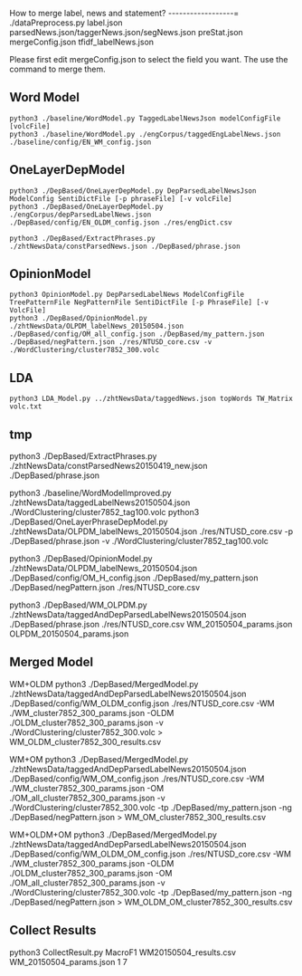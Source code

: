 
How to merge label, news and statement?
------------------=
     ./dataPreprocess.py label.json parsedNews.json/taggerNews.json/segNews.json preStat.json mergeConfig.json tfidf_labelNews.json

Please first edit mergeConfig.json to select the field you want. The use the command to merge them.



Word Model
------------------
    python3 ./baseline/WordModel.py TaggedLabelNewsJson modelConfigFile [volcFile]
    python3 ./baseline/WordModel.py ./engCorpus/taggedEngLabelNews.json ./baseline/config/EN_WM_config.json

OneLayerDepModel
------------------
    python3 ./DepBased/OneLayerDepModel.py DepParsedLabelNewsJson ModelConfig SentiDictFile [-p phraseFile] [-v volcFile]
    python3 ./DepBased/OneLayerDepModel.py ./engCorpus/depParsedLabelNews.json ./DepBased/config/EN_OLDM_config.json ./res/engDict.csv

    python3 ./DepBased/ExtractPhrases.py ./zhtNewsData/constParsedNews.json ./DepBased/phrase.json
    

OpinionModel
------------------
    python3 OpinionModel.py DepParsedLabelNews ModelConfigFile TreePatternFile NegPatternFile SentiDictFile [-p PhraseFile] [-v VolcFile]
    python3 ./DepBased/OpinionModel.py ./zhtNewsData/OLPDM_labelNews_20150504.json ./DepBased/config/OM_all_config.json ./DepBased/my_pattern.json ./DepBased/negPattern.json ./res/NTUSD_core.csv -v ./WordClustering/cluster7852_300.volc


LDA
------------------
    python3 LDA_Model.py ../zhtNewsData/taggedNews.json topWords TW_Matrix volc.txt


tmp
------------------
python3 ./DepBased/ExtractPhrases.py ./zhtNewsData/constParsedNews20150419_new.json ./DepBased/phrase.json

python3 ./baseline/WordModelImproved.py ./zhtNewsData/taggedLabelNews20150504.json ./WordClustering/cluster7852_tag100.volc
 python3 ./DepBased/OneLayerPhraseDepModel.py ./zhtNewsData/OLPDM_labelNews_20150504.json ./res/NTUSD_core.csv -p ./DepBased/phrase.json -v ./WordClustering/cluster7852_tag100.volc

python3 ./DepBased/OpinionModel.py ./zhtNewsData/OLPDM_labelNews_20150504.json ./DepBased/config/OM_H_config.json ./DepBased/my_pattern.json ./DepBased/negPattern.json ./res/NTUSD_core.csv

python3 ./DepBased/WM_OLPDM.py ./zhtNewsData/taggedAndDepParsedLabelNews20150504.json ./DepBased/phrase.json ./res/NTUSD_core.csv WM_20150504_params.json OLPDM_20150504_params.json


Merged Model
------------------
WM+OLDM
python3 ./DepBased/MergedModel.py ./zhtNewsData/taggedAndDepParsedLabelNews20150504.json ./DepBased/config/WM_OLDM_config.json ./res/NTUSD_core.csv -WM ./WM_cluster7852_300_params.json -OLDM ./OLDM_cluster7852_300_params.json -v ./WordClustering/cluster7852_300.volc > WM_OLDM_cluster7852_300_results.csv

WM+OM
python3 ./DepBased/MergedModel.py ./zhtNewsData/taggedAndDepParsedLabelNews20150504.json ./DepBased/config/WM_OM_config.json ./res/NTUSD_core.csv -WM ./WM_cluster7852_300_params.json -OM ./OM_all_cluster7852_300_params.json -v ./WordClustering/cluster7852_300.volc -tp ./DepBased/my_pattern.json -ng ./DepBased/negPattern.json  > WM_OM_cluster7852_300_results.csv

WM+OLDM+OM
python3 ./DepBased/MergedModel.py ./zhtNewsData/taggedAndDepParsedLabelNews20150504.json ./DepBased/config/WM_OLDM_OM_config.json ./res/NTUSD_core.csv -WM ./WM_cluster7852_300_params.json -OLDM ./OLDM_cluster7852_300_params.json -OM ./OM_all_cluster7852_300_params.json -v ./WordClustering/cluster7852_300.volc -tp ./DepBased/my_pattern.json -ng ./DepBased/negPattern.json  > WM_OLDM_OM_cluster7852_300_results.csv

Collect Results
------------------
python3 CollectResult.py MacroF1 WM20150504_results.csv WM_20150504_params.json 1 7
